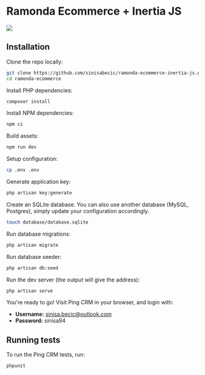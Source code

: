 # Ramonda Ecommerce + Inertia JS

![](https://i.ibb.co/wSmfqpQ/presentation.png)

## Installation

Clone the repo locally:

```sh
git clone https://github.com/sinisabecic/ramonda-ecommerce-inertia-js.git ramonda-ecommerce
cd ramonda-ecommerce
```

Install PHP dependencies:

```sh
composer install
```

Install NPM dependencies:

```sh
npm ci
```

Build assets:

```sh
npm run dev
```

Setup configuration:

```sh
cp .env .env
```

Generate application key:

```sh
php artisan key:generate
```

Create an SQLite database. You can also use another database (MySQL, Postgres), simply update your configuration accordingly.

```sh
touch database/database.sqlite
```

Run database migrations:

```sh
php artisan migrate
```

Run database seeder:

```sh
php artisan db:seed
```

Run the dev server (the output will give the address):

```sh
php artisan serve
```

You're ready to go! Visit Ping CRM in your browser, and login with:

- **Username:** sinisa.becic@outlook.com
- **Password:** sinisa94

## Running tests

To run the Ping CRM tests, run:

```
phpunit
```
